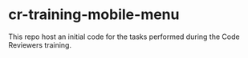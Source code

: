 # cr-training-mobile-menu
This repo host an initial code for the tasks performed during the Code Reviewers training.
